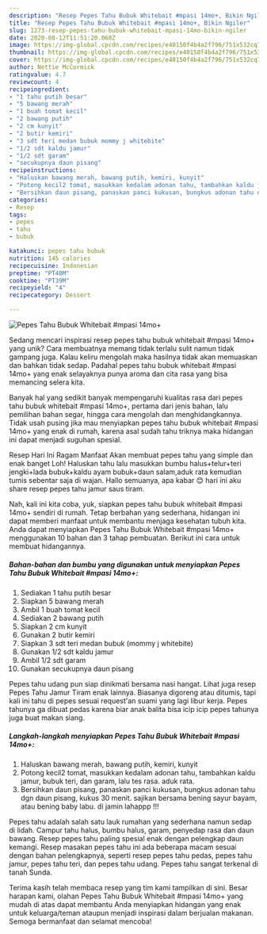 ```yaml
---
description: "Resep Pepes Tahu Bubuk Whitebait #mpasi 14mo+, Bikin Ngiler"
title: "Resep Pepes Tahu Bubuk Whitebait #mpasi 14mo+, Bikin Ngiler"
slug: 1273-resep-pepes-tahu-bubuk-whitebait-mpasi-14mo-bikin-ngiler
date: 2020-08-12T11:51:20.060Z
image: https://img-global.cpcdn.com/recipes/e40150f4b4a2f796/751x532cq70/pepes-tahu-bubuk-whitebait-mpasi-14mo-foto-resep-utama.jpg
thumbnail: https://img-global.cpcdn.com/recipes/e40150f4b4a2f796/751x532cq70/pepes-tahu-bubuk-whitebait-mpasi-14mo-foto-resep-utama.jpg
cover: https://img-global.cpcdn.com/recipes/e40150f4b4a2f796/751x532cq70/pepes-tahu-bubuk-whitebait-mpasi-14mo-foto-resep-utama.jpg
author: Nettie McCormick
ratingvalue: 4.7
reviewcount: 4
recipeingredient:
- "1 tahu putih besar"
- "5 bawang merah"
- "1 buah tomat kecil"
- "2 bawang putih"
- "2 cm kunyit"
- "2 butir kemiri"
- "3 sdt teri medan bubuk mommy j whitebite"
- "1/2 sdt kaldu jamur"
- "1/2 sdt garam"
- "secukupnya daun pisang"
recipeinstructions:
- "Haluskan bawang merah, bawang putih, kemiri, kunyit"
- "Potong kecil2 tomat, masukkan kedalam adonan tahu, tambahkan kaldu jamur, bubuk teri, dan garam, lalu tes rasa. aduk rata."
- "Bersihkan daun pisang, panaskan panci kukusan, bungkus adonan tahu dgn daun pisang, kukus 30 menit. sajikan bersama bening sayur bayam, atau bening baby labu. di jamin lahappp !!!"
categories:
- Resep
tags:
- pepes
- tahu
- bubuk

katakunci: pepes tahu bubuk 
nutrition: 145 calories
recipecuisine: Indonesian
preptime: "PT40M"
cooktime: "PT39M"
recipeyield: "4"
recipecategory: Dessert

---
```



![Pepes Tahu Bubuk Whitebait #mpasi 14mo+](https://img-global.cpcdn.com/recipes/e40150f4b4a2f796/751x532cq70/pepes-tahu-bubuk-whitebait-mpasi-14mo-foto-resep-utama.jpg)

Sedang mencari inspirasi resep pepes tahu bubuk whitebait #mpasi 14mo+ yang unik? Cara membuatnya memang tidak terlalu sulit namun tidak gampang juga. Kalau keliru mengolah maka hasilnya tidak akan memuaskan dan bahkan tidak sedap. Padahal pepes tahu bubuk whitebait #mpasi 14mo+ yang enak selayaknya punya aroma dan cita rasa yang bisa memancing selera kita.

Banyak hal yang sedikit banyak mempengaruhi kualitas rasa dari pepes tahu bubuk whitebait #mpasi 14mo+, pertama dari jenis bahan, lalu pemilihan bahan segar, hingga cara mengolah dan menghidangkannya. Tidak usah pusing jika mau menyiapkan pepes tahu bubuk whitebait #mpasi 14mo+ yang enak di rumah, karena asal sudah tahu triknya maka hidangan ini dapat menjadi suguhan spesial.

Resep Hari Ini Ragam Manfaat Akan membuat pepes tahu yang simple dan enak banget Loh! Haluskan tahu lalu masukkan bumbu halus+telur+teri jengki+lada bubuk+kaldu ayam bubuk+daun salam,aduk rata kemudian tumis sebentar saja di wajan. Hallo semuanya, apa kabar 😊 hari ini aku share resep pepes tahu jamur saus tiram.


Nah, kali ini kita coba, yuk, siapkan pepes tahu bubuk whitebait #mpasi 14mo+ sendiri di rumah. Tetap berbahan yang sederhana, hidangan ini dapat memberi manfaat untuk membantu menjaga kesehatan tubuh kita. Anda dapat menyiapkan Pepes Tahu Bubuk Whitebait #mpasi 14mo+ menggunakan 10 bahan dan 3 tahap pembuatan. Berikut ini cara untuk membuat hidangannya.

<!--inarticleads1-->

##### Bahan-bahan dan bumbu yang digunakan untuk menyiapkan Pepes Tahu Bubuk Whitebait #mpasi 14mo+:

1. Sediakan 1 tahu putih besar
1. Siapkan 5 bawang merah
1. Ambil 1 buah tomat kecil
1. Sediakan 2 bawang putih
1. Siapkan 2 cm kunyit
1. Gunakan 2 butir kemiri
1. Siapkan 3 sdt teri medan bubuk (mommy j whitebite)
1. Gunakan 1/2 sdt kaldu jamur
1. Ambil 1/2 sdt garam
1. Gunakan secukupnya daun pisang


Pepes tahu udang pun siap dinikmati bersama nasi hangat. Lihat juga resep Pepes Tahu Jamur Tiram enak lainnya. Biasanya digoreng atau ditumis, tapi kali ini tahu di pepes sesuai request&#39;an suami yang lagi libur kerja. Pepes tahunya ga dibuat pedas karena biar anak balita bisa icip icip pepes tahunya juga buat makan siang. 

<!--inarticleads2-->

##### Langkah-langkah menyiapkan Pepes Tahu Bubuk Whitebait #mpasi 14mo+:

1. Haluskan bawang merah, bawang putih, kemiri, kunyit
1. Potong kecil2 tomat, masukkan kedalam adonan tahu, tambahkan kaldu jamur, bubuk teri, dan garam, lalu tes rasa. aduk rata.
1. Bersihkan daun pisang, panaskan panci kukusan, bungkus adonan tahu dgn daun pisang, kukus 30 menit. sajikan bersama bening sayur bayam, atau bening baby labu. di jamin lahappp !!!


Pepes tahu adalah salah satu lauk rumahan yang sederhana namun sedap di lidah. Campur tahu halus, bumbu halus, garam, penyedap rasa dan daun bawang. Resep pepes tahu paling spesial enak dengan pelengkap daun kemangi. Resep masakan pepes tahu ini ada beberapa macam sesuai dengan bahan pelengkapnya, seperti resep pepes tahu pedas, pepes tahu jamur, pepes tahu teri, dan pepes tahu udang. Pepes tahu sangat terkenal di tanah Sunda. 

Terima kasih telah membaca resep yang tim kami tampilkan di sini. Besar harapan kami, olahan Pepes Tahu Bubuk Whitebait #mpasi 14mo+ yang mudah di atas dapat membantu Anda menyiapkan hidangan yang enak untuk keluarga/teman ataupun menjadi inspirasi dalam berjualan makanan. Semoga bermanfaat dan selamat mencoba!
